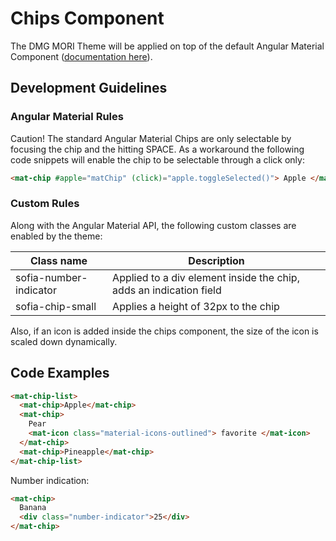 ﻿# Chips Component

The DMG MORI Theme will be applied on top of the default Angular Material Component ([documentation here](https://material.angular.io/components/chips/overview)).

## Development Guidelines

### Angular Material Rules

Caution!
The standard Angular Material Chips are only selectable by focusing the chip and the hitting SPACE.
As a workaround the following code snippets will enable the chip to be selectable through a click only:

```html
<mat-chip #apple="matChip" (click)="apple.toggleSelected()"> Apple </mat-chip>
```

### Custom Rules

Along with the Angular Material API, the following custom classes are enabled by the theme:

| Class name             | Description                                                        |
| ---------------------- | ------------------------------------------------------------------ |
| sofia-number-indicator | Applied to a div element inside the chip, adds an indication field |
| sofia-chip-small       | Applies a height of 32px to the chip                               |

Also, if an icon is added inside the chips component, the size of the icon is scaled down dynamically.

## Code Examples

```html
<mat-chip-list>
  <mat-chip>Apple</mat-chip>
  <mat-chip>
    Pear
    <mat-icon class="material-icons-outlined"> favorite </mat-icon>
  </mat-chip>
  <mat-chip>Pineapple</mat-chip>
</mat-chip-list>
```

Number indication:

```html
<mat-chip>
  Banana
  <div class="number-indicator">25</div>
</mat-chip>
```
